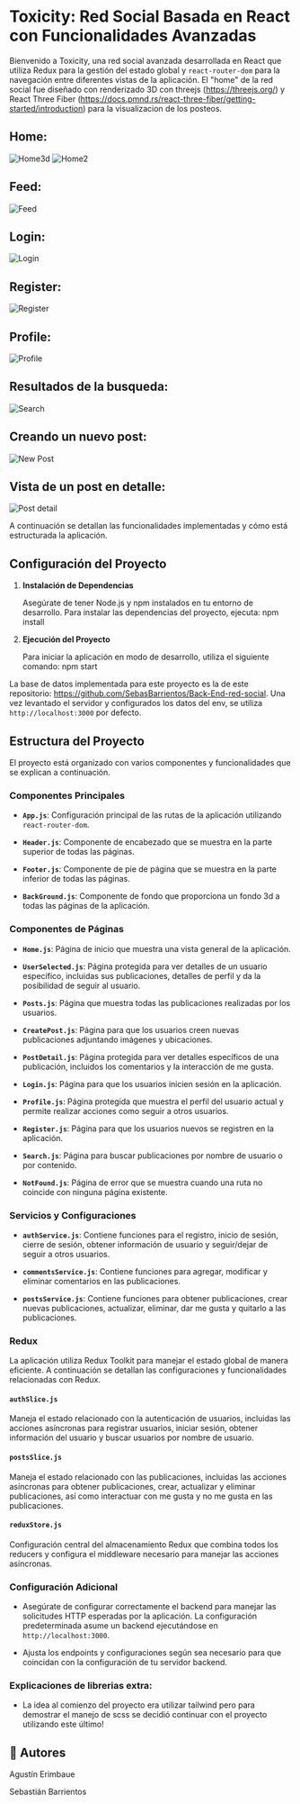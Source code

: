 # Toxicity: Red Social Basada en React con Funcionalidades Avanzadas

Bienvenido a Toxicity, una red social avanzada desarrollada en React que utiliza Redux para la gestión del estado global y `react-router-dom` para la navegación entre diferentes vistas de la aplicación. 
El "home" de la red social fue diseñado con renderizado 3D con threejs (https://threejs.org/) y React Three Fiber (https://docs.pmnd.rs/react-three-fiber/getting-started/introduction) para la visualizacion de los posteos.

## Home:
![Home3d](https://github.com/SebasBarrientos/Toxicity-SocialApp/assets/117609894/6d45b0ac-655f-4d09-99b6-68e1aebd25d6)
![Home2](https://github.com/SebasBarrientos/Toxicity-SocialApp/assets/117609894/ec243ca8-1463-43b3-b78f-5da052f347ac)
## Feed:
![Feed](https://github.com/SebasBarrientos/Toxicity-SocialApp/assets/117609894/2a8c2552-e1ad-44ee-b800-d8c8e5cdfdd7)
## Login:
![Login](https://github.com/SebasBarrientos/Toxicity-SocialApp/assets/117609894/2ec2b9b6-2494-48b1-ad5d-932da978ebda)
## Register:
![Register](https://github.com/SebasBarrientos/Toxicity-SocialApp/assets/117609894/5ac12408-9158-4159-be5c-66166b038c76)
## Profile:
![Profile](https://github.com/SebasBarrientos/Toxicity-SocialApp/assets/117609894/54b98dc7-2a52-46c6-9deb-ba33f550f9d5)
## Resultados de la busqueda:
![Search](https://github.com/SebasBarrientos/Toxicity-SocialApp/assets/117609894/bc594047-62b7-490c-be4b-620b240634c4)
## Creando un nuevo post:
![New Post](https://github.com/SebasBarrientos/Toxicity-SocialApp/assets/117609894/6a20fdc7-b33d-44f8-9e00-6b0f62788861)
## Vista de un post en detalle:
![Post detail](https://github.com/SebasBarrientos/Toxicity-SocialApp/assets/117609894/9a2f01d5-6433-41b9-87db-37eeadb059c6)






A continuación se detallan las funcionalidades implementadas y cómo está estructurada la aplicación.
## Configuración del Proyecto

1. **Instalación de Dependencias**

   Asegúrate de tener Node.js y npm instalados en tu entorno de desarrollo. Para instalar las dependencias del proyecto, ejecuta:
   npm install


2. **Ejecución del Proyecto**

    Para iniciar la aplicación en modo de desarrollo, utiliza el siguiente comando:
    npm start


La base de datos implementada para este proyecto es la de este repositorio: https://github.com/SebasBarrientos/Back-End-red-social.
Una vez levantado el servidor y configurados los datos del env, se utiliza `http://localhost:3000` por defecto.

## Estructura del Proyecto

El proyecto está organizado con varios componentes y funcionalidades que se explican a continuación.

### Componentes Principales

- **`App.js`**: Configuración principal de las rutas de la aplicación utilizando `react-router-dom`.

- **`Header.js`**: Componente de encabezado que se muestra en la parte superior de todas las páginas.

- **`Footer.js`**: Componente de pie de página que se muestra en la parte inferior de todas las páginas.

- **`BackGround.js`**: Componente de fondo que proporciona un fondo 3d a todas las páginas de la aplicación.

### Componentes de Páginas

- **`Home.js`**: Página de inicio que muestra una vista general de la aplicación.

- **`UserSelected.js`**: Página protegida para ver detalles de un usuario específico, incluidas sus publicaciones, detalles de perfil y da la posibilidad de seguir al usuario.

- **`Posts.js`**: Página que muestra todas las publicaciones realizadas por los usuarios.

- **`CreatePost.js`**: Página para que los usuarios creen nuevas publicaciones adjuntando imágenes y ubicaciones.

- **`PostDetail.js`**: Página protegida para ver detalles específicos de una publicación, incluidos los comentarios y la interacción de me gusta.

- **`Login.js`**: Página para que los usuarios inicien sesión en la aplicación.

- **`Profile.js`**: Página protegida que muestra el perfil del usuario actual y permite realizar acciones como seguir a otros usuarios.

- **`Register.js`**: Página para que los usuarios nuevos se registren en la aplicación.

- **`Search.js`**: Página para buscar publicaciones por nombre de usuario o por contenido.

- **`NotFound.js`**: Página de error que se muestra cuando una ruta no coincide con ninguna página existente.

### Servicios y Configuraciones

- **`authService.js`**: Contiene funciones para el registro, inicio de sesión, cierre de sesión, obtener información de usuario y seguir/dejar de seguir a otros usuarios.

- **`commentsService.js`**: Contiene funciones para agregar, modificar y eliminar comentarios en las publicaciones.

- **`postsService.js`**: Contiene funciones para obtener publicaciones, crear nuevas publicaciones, actualizar, eliminar, dar me gusta y quitarlo a las publicaciones.

### Redux

La aplicación utiliza Redux Toolkit para manejar el estado global de manera eficiente. A continuación se detallan las configuraciones y funcionalidades relacionadas con Redux.

#### `authSlice.js`

Maneja el estado relacionado con la autenticación de usuarios, incluidas las acciones asíncronas para registrar usuarios, iniciar sesión, obtener información del usuario y buscar usuarios por nombre de usuario.

#### `postsSlice.js`

Maneja el estado relacionado con las publicaciones, incluidas las acciones asíncronas para obtener publicaciones, crear, actualizar y eliminar publicaciones, así como interactuar con me gusta y no me gusta en las publicaciones.

#### `reduxStore.js`

Configuración central del almacenamiento Redux que combina todos los reducers y configura el middleware necesario para manejar las acciones asíncronas.



### Configuración Adicional

- Asegúrate de configurar correctamente el backend para manejar las solicitudes HTTP esperadas por la aplicación. La configuración predeterminada asume un backend ejecutándose en `http://localhost:3000`.

- Ajusta los endpoints y configuraciones según sea necesario para que coincidan con la configuración de tu servidor backend.
  
### Explicaciones de librerias extra:
- La idea al comienzo del proyecto era utilizar tailwind pero para demostrar el manejo de scss se decidió continuar con el proyecto utilizando este último!

## 👥 Autores
Agustín Erimbaue

Sebastián Barrientos
